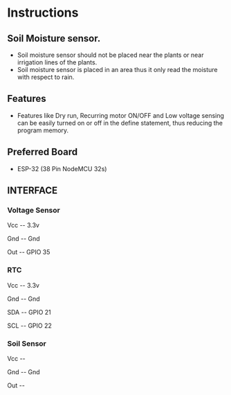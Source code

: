 # Instructions

## Soil Moisture sensor.
* Soil moisture sensor should not be placed near the plants or near irrigation lines of the plants.
* Soil moisture sensor is placed in an area thus it only read the moisture with respect to rain.

## Features
* Features like Dry run, Recurring motor ON/OFF and Low voltage sensing can be easily turned on or off in the define statement, thus reducing the program memory.

## Preferred Board
* ESP-32 (38 Pin NodeMCU 32s)


## INTERFACE
### Voltage Sensor
Vcc -- 3.3v

Gnd -- Gnd

Out -- GPIO 35

### RTC
Vcc -- 3.3v

Gnd -- Gnd

SDA -- GPIO 21

SCL -- GPIO 22

### Soil Sensor
Vcc -- 

Gnd -- Gnd

Out -- 


